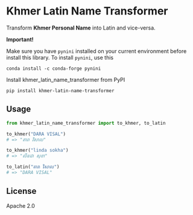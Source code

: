 # Khmer Latin Name Transformer

Transform **Khmer Personal Name** into Latin and vice-versa.

**Important!**

Make sure you have `pynini` installed on your current environment before install this library. To install `pynini`, use this

```shell
conda install -c conda-forge pynini
```

Install khmer_latin_name_transformer from PyPI

```shell
pip install khmer-latin-name-transformer
```

## Usage

```python
from khmer_latin_name_transformer import to_khmer, to_latin

to_khmer("DARA VISAL")
# => "តារា វិសាល"

to_khmer("linda sokha")
# => "លីនដា សុខា"

to_latin("តារា វិសាល")
# => "DARA VISAL"
```

## License

Apache 2.0